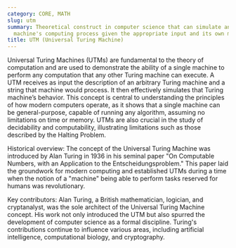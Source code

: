 ```yaml
---
category: CORE, MATH
slug: utm
summary: Theoretical construct in computer science that can simulate any other Turing
  machine's computing process given the appropriate input and its own machine's description.
title: UTM (Universal Turing Machine)
---
```


Universal Turing Machines (UTMs) are fundamental to the theory of computation and are used to demonstrate the ability of a single machine to perform any computation that any other Turing machine can execute. A UTM receives as input the description of an arbitrary Turing machine and a string that machine would process. It then effectively simulates that Turing machine’s behavior. This concept is central to understanding the principles of how modern computers operate, as it shows that a single machine can be general-purpose, capable of running any algorithm, assuming no limitations on time or memory. UTMs are also crucial in the study of decidability and computability, illustrating limitations such as those described by the Halting Problem.

Historical overview: The concept of the Universal Turing Machine was introduced by Alan Turing in 1936 in his seminal paper "On Computable Numbers, with an Application to the Entscheidungsproblem." This paper laid the groundwork for modern computing and established UTMs during a time when the notion of a "machine" being able to perform tasks reserved for humans was revolutionary.

Key contributors: Alan Turing, a British mathematician, logician, and cryptanalyst, was the sole architect of the Universal Turing Machine concept. His work not only introduced the UTM but also spurred the development of computer science as a formal discipline. Turing's contributions continue to influence various areas, including artificial intelligence, computational biology, and cryptography.